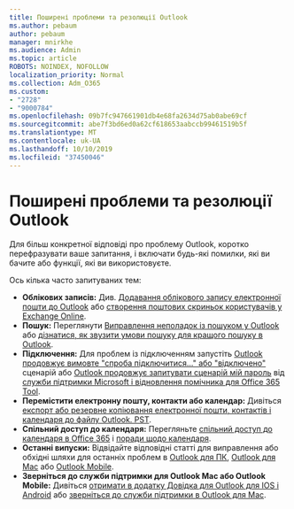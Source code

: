 ```yaml
---
title: Поширені проблеми та резолюції Outlook
ms.author: pebaum
author: pebaum
manager: mnirkhe
ms.audience: Admin
ms.topic: article
ROBOTS: NOINDEX, NOFOLLOW
localization_priority: Normal
ms.collection: Adm_O365
ms.custom:
- "2728"
- "9000784"
ms.openlocfilehash: 09b7fc947661901db4e68fa2634d75ab0abe69cf
ms.sourcegitcommit: abe7f3bd6ed0a62cf618653aabccb99461519b5f
ms.translationtype: MT
ms.contentlocale: uk-UA
ms.lasthandoff: 10/10/2019
ms.locfileid: "37450046"
---
```

# <a name="outlook-common-issues-and-resolutions"></a>Поширені проблеми та резолюції Outlook

Для більш конкретної відповіді про проблему Outlook, коротко перефразувати ваше запитання, і включати будь-які помилки, які ви бачите або функції, які ви використовуєте.

Ось кілька часто запитуваних тем:

- **Облікових записів:** Див. [Додавання облікового запису електронної пошти до Outlook](https://support.office.com/article/6e27792a-9267-4aa4-8bb6-c84ef146101b) або [створення поштових скриньок користувачів у Exchange Online](https://docs.microsoft.com/Exchange/recipients-in-exchange-online/create-user-mailboxes).
- **Пошук:** Переглянути [Виправлення неполадок із пошуком у Outlook](https://support.office.com/article/2556b11f-f4d8-46be-b0a7-de33a3f4f066) або [дізнатися, як звузити умови пошуку для кращого пошуку в Outlook](https://support.office.com/article/D824D1E9-A255-4C8A-8553-276FB895A8DA).
- **Підключення:** Для проблем із підключенням запустіть [Outlook продовжує вимовте "спроба підключитися..." або "відключено"](https://aka.ms/SaRA-OutlookDisconnect) сценарій або [Outlook продовжує запитувати сценарій мій пароль](https://aka.ms/SaRA-OutlookPwdPrompt) від [служби підтримки Microsoft і відновлення помічника для Office 365 Tool](https://diagnostics.outlook.com/#/).
- **Перемістити електронну пошту, контакти або календар:** Дивіться [експорт або резервне копіювання електронної пошти, контактів і календаря до файлу Outlook. PST](https://support.office.com/article/14252b52-3075-4e9b-be4e-ff9ef1068f91).
- **Спільний доступ до календаря:** Перегляньте [спільний доступ до календаря в Office 365](https://support.office.com/article/b576ecc3-0945-4d75-85f1-5efafb8a37b4) і [поради щодо календаря](https://support.office.com/article/D93F72D3-2361-4E0D-8D6A-5C4939C17F39).
- **Останні випуски:** Відвідайте відповідні статті для виправлення або обхідні шляхи для останніх проблем в [Outlook для ПК](https://support.office.com/article/ecf61305-f84f-4e13-bb73-95a214ac1230), [Outlook для Mac](https://support.office.com/article/54afa5e3-db38-422a-9d94-3b55330ded8e) або [Outlook Mobile](https://support.office.com/article/a264ef01-9c88-48fb-9285-7017e4f31f02).
- **Зверніться до служби підтримки для Outlook Mac або Outlook Mobile:** Дивіться [отримати в додатку Довідка для Outlook для IOS і Android](https://support.office.com/article/218a22d1-9fa5-4889-b689-de1c63493243) або [зверніться до служби підтримки в Outlook для Mac](https://support.office.com/article/d0410177-8e65-4487-93f7-206a3a3d71a8).